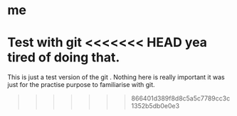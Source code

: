me
==

Test with git
<<<<<<< HEAD
yea tired of doing that.
=======
 This is just a test version of the git . Nothing here is really important it was just for the practise purpose to familiarise with git.
>>>>>>> 866401d389f8d8c5a5c7789cc3c1352b5db0e0e3
